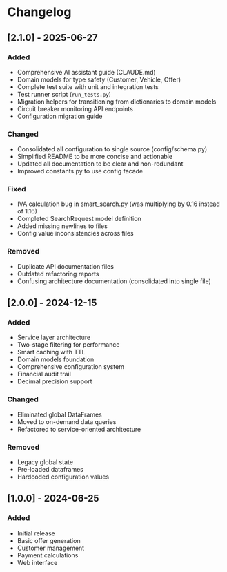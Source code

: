 # Changelog

## [2.1.0] - 2025-06-27

### Added
- Comprehensive AI assistant guide (CLAUDE.md)
- Domain models for type safety (Customer, Vehicle, Offer)
- Complete test suite with unit and integration tests
- Test runner script (`run_tests.py`)
- Migration helpers for transitioning from dictionaries to domain models
- Circuit breaker monitoring API endpoints
- Configuration migration guide

### Changed
- Consolidated all configuration to single source (config/schema.py)
- Simplified README to be more concise and actionable
- Updated all documentation to be clear and non-redundant
- Improved constants.py to use config facade

### Fixed
- IVA calculation bug in smart_search.py (was multiplying by 0.16 instead of 1.16)
- Completed SearchRequest model definition
- Added missing newlines to files
- Config value inconsistencies across files

### Removed
- Duplicate API documentation files
- Outdated refactoring reports
- Confusing architecture documentation (consolidated into single file)

## [2.0.0] - 2024-12-15

### Added
- Service layer architecture
- Two-stage filtering for performance
- Smart caching with TTL
- Domain models foundation
- Comprehensive configuration system
- Financial audit trail
- Decimal precision support

### Changed
- Eliminated global DataFrames
- Moved to on-demand data queries
- Refactored to service-oriented architecture

### Removed
- Legacy global state
- Pre-loaded dataframes
- Hardcoded configuration values

## [1.0.0] - 2024-06-25

### Added
- Initial release
- Basic offer generation
- Customer management
- Payment calculations
- Web interface